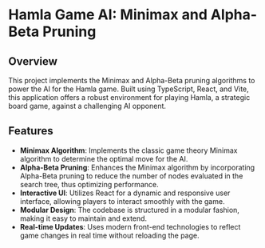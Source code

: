 # Hamla Game AI: Minimax and Alpha-Beta Pruning

## Overview

This project implements the Minimax and Alpha-Beta pruning algorithms to power the AI for the Hamla game. Built using TypeScript, React, and Vite, this application offers a robust environment for playing Hamla, a strategic board game, against a challenging AI opponent.

## Features

- **Minimax Algorithm**: Implements the classic game theory Minimax algorithm to determine the optimal move for the AI.
- **Alpha-Beta Pruning**: Enhances the Minimax algorithm by incorporating Alpha-Beta pruning to reduce the number of nodes evaluated in the search tree, thus optimizing performance.
- **Interactive UI**: Utilizes React for a dynamic and responsive user interface, allowing players to interact smoothly with the game.
- **Modular Design**: The codebase is structured in a modular fashion, making it easy to maintain and extend.
- **Real-time Updates**: Uses modern front-end technologies to reflect game changes in real time without reloading the page.
